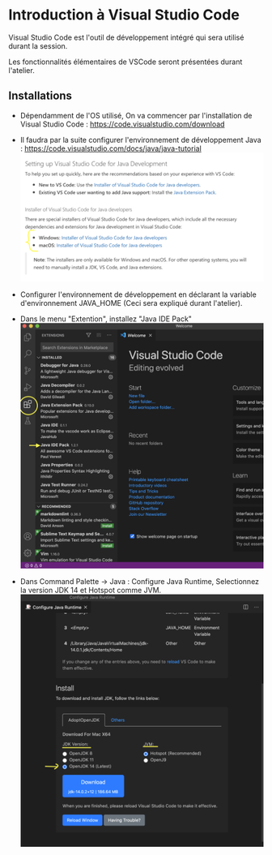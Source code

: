# Introduction à Visual Studio Code

Visual Studio Code est l'outil de développement intégré qui sera utilisé durant la session.

Les fonctionnalités élémentaires de VSCode seront présentées durant l'atelier.

## Installations

- Dépendamment de l'OS utilisé, On va commencer par l'installation de Visual Studio Code : https://code.visualstudio.com/download

- Il faudra par la suite configurer l'environnement de développement Java : https://code.visualstudio.com/docs/java/java-tutorial
![](./img/SettingVSCode.png)
- Configurer l'environnement de développement en déclarant la variable d'environnement JAVA_HOME (Ceci sera expliqué durant l'atelier).
- Dans le menu "Extention", installez "Java IDE Pack"
![](./img/Extension.png)
- Dans Command Palette -> Java : Configure Java Runtime, Selectionnez la version JDK 14 et Hotspot comme JVM.
![](./img/CommandPalette.png)



